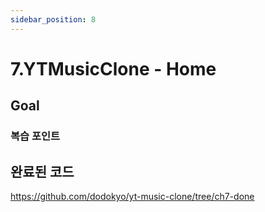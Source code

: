 ```yaml
---
sidebar_position: 8
---
```


# 7.YTMusicClone - Home 

## Goal

### 복습 포인트



## 완료된 코드  

https://github.com/dodokyo/yt-music-clone/tree/ch7-done